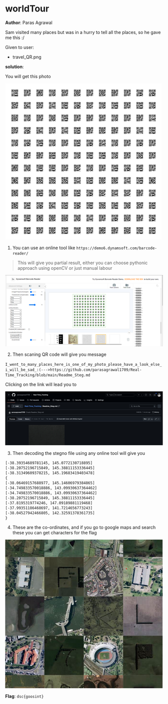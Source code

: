 # worldTour 

**Author**: Paras Agrawal

Sam visited many places but was in a hurry to tell all the places, so he gave me this :/

Given to user:
- travel_QR.png

**solution**:

You will get this photo

![](../dist/travel_QR.png)

1. You can use an online tool like `https://demo6.dynamsoft.com/barcode-reader/`
> This will give you partial result, either you can choose pythonic approach using openCV or just manual labour

![](./static/Screenshot%202022-07-03%20034549.png)

2. Then scaning QR code will give you message

`I_went_to_many_places_here_is_one_of_my_photo_please_have_a_look_else_i_will_be_sad_:(--->https://github.com/parasagrawal1709/Real-Time_Tracking/blob/main/Readme_Steg.md`

Clicking on the link will lead you to

![](./static/image.png)

3. Then decoding the stegno file using any online tool will give you

```
[-38.39354689781145, 145.0772130718895]
[-38.20752196715849, 145.38811153336445]
[-38.31349609378215, 145.19683419403478]
{
[-38.06469157688977, 145.14606979384865]
[-34.749833570018886, 143.09930637364462]
[-34.749833570018886, 143.09930637364462]
[-38.20752196715849, 145.38811153336445]
[-37.8195319774246, 147.09189881119468]
[-37.99351186468697, 141.7214656773243]
[-38.04527942466805, 142.32591378361735]
}
```

4. These are the co-ordinates, and if you go to google maps and search these you can get characters for the flag

![](./static/Screenshot%202022-06-27%20184802.png)

**Flag**: `dsc{goosint}`
